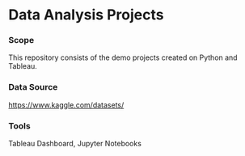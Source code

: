 # Data Analysis Projects
### Scope
This repository consists of the demo projects created on Python and Tableau. 
### Data Source 
https://www.kaggle.com/datasets/
### Tools 
Tableau Dashboard, Jupyter Notebooks
